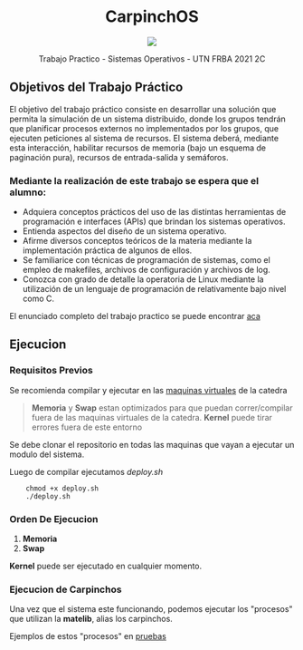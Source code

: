 <h1 align="center" > CarpinchOS </h1>
<p align="center"><img src="https://user-images.githubusercontent.com/48862380/178836671-6aa5e5ee-1fa8-44a5-9800-3b3b50b1213f.png"> </p>

<p align="center"> Trabajo Practico - Sistemas Operativos - UTN FRBA 2021 2C  <p>

## Objetivos del Trabajo Práctico

El objetivo del trabajo práctico consiste en desarrollar una solución que permita la simulación de un sistema distribuido, donde los grupos tendrán que planificar procesos externos no implementados por los grupos, que ejecuten peticiones al sistema de recursos. El sistema deberá, mediante esta interacción, habilitar recursos de memoria (bajo un esquema de paginación pura), recursos de entrada-salida y semáforos.

### Mediante la realización de este trabajo se espera que el alumno:

- Adquiera conceptos prácticos del uso de las distintas herramientas de programación e interfaces (APIs) que brindan los sistemas operativos.
- Entienda aspectos del diseño de un sistema operativo.
- Afirme diversos conceptos teóricos de la materia mediante la implementación práctica de algunos de ellos.
- Se familiarice con técnicas de programación de sistemas, como el empleo de makefiles, archivos de configuración y archivos de log.
- Conozca con grado de detalle la operatoria de Linux mediante la utilización de un lenguaje de programación de relativamente bajo nivel como C.

El enunciado completo del trabajo practico se puede encontrar [aca](https://docs.google.com/document/d/1BDpr5lfzOAqmOOgcAVg6rUqvMPUfCpMSz1u1J_Vjtac/edit# "aca")

## Ejecucion

### Requisitos Previos

Se recomienda compilar y ejecutar en las [maquinas virtuales](https://www.utnso.com.ar/recursos/maquinas-virtuales/) de la catedra 

>  **Memoria** y **Swap** estan optimizados para que puedan correr/compilar fuera de las maquinas virtuales de la catedra. **Kernel** puede tirar errores fuera de este entorno

Se debe clonar el repositorio en todas las maquinas que vayan a ejecutar un modulo del sistema.  

Luego de compilar ejecutamos _deploy.sh_

		chmod +x deploy.sh
		./deploy.sh

### Orden De Ejecucion
1. **Memoria**
2. **Swap**

**Kernel** puede ser ejecutado en cualquier momento.

### Ejecucion de Carpinchos

Una vez que el sistema este funcionando, podemos ejecutar los "procesos" que utilizan la **matelib**, alias los carpinchos.

Ejemplos de estos "procesos" en  [pruebas](https://github.com/JuanMercurio/utn-so-tp/tree/main/pruebas "pruebas")
